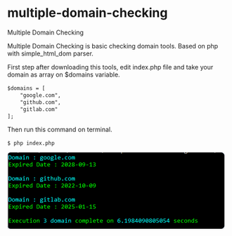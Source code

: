# multiple-domain-checking
Multiple Domain Checking

Multiple Domain Checking is basic checking domain tools. Based on php with simple_html_dom parser.

First step after downloading this tools, edit index.php file and take your domain as array on $domains variable.
```
$domains = [
    "google.com",
    "github.com",
    "gitlab.com"
];
```

Then run this command on terminal.
```
$ php index.php
```
![image info](./result.png)
